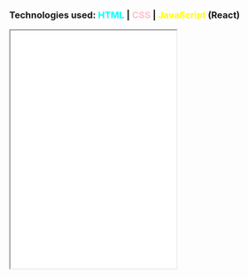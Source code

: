 ### Technologies used: <span style="color:cyan">HTML</span> | <span style="color:pink">CSS</span> | <span style="color:yellow">JavaScript</span> (React)

<iframe src="/asset/example/calculator.html" height="430" title="calculator"></iframe>